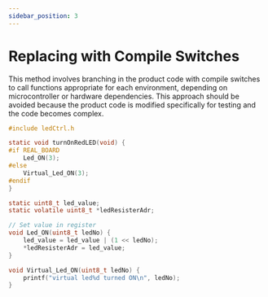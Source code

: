 ```yaml
---
sidebar_position: 3
---
```


# Replacing with Compile Switches

This method involves branching in the product code with compile switches to call functions appropriate for each environment, depending on microcontroller or hardware dependencies. This approach should be avoided because the product code is modified specifically for testing and the code becomes complex.

```c title="Product Code ledCtrl.c"
#include ledCtrl.h

static void turnOnRedLED(void) {
#if REAL_BOARD
    Led_ON(3);
#else
    Virtual_Led_ON(3);
#endif
}
```

```c title="led.c for Product Code "
static uint8_t led_value;
static volatile uint8_t *ledResisterAdr;

// Set value in register
void Led_ON(uint8_t ledNo) {
    led_value = led_value | (1 << ledNo);
    *ledResisterAdr = led_value;
}
```

```c title="led.c for Test Code"
void Virtual_Led_ON(uint8_t ledNo) {
    printf("virtual led%d turned ON\n", ledNo);
}
```
